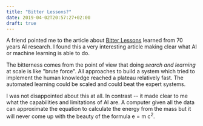 ```yaml
---
title: "Bitter Lessons?"
date: 2019-04-02T20:57:27+02:00
draft: true
---
```


A friend pointed me to the article about [Bitter Lessons][bitterlesson] learned
from 70 years AI research.  I found this a very interesting article making clear
what AI or machine learning is able to do.

The bitterness comes from the point of view that doing *search and learning* at
scale is like "brute force".  All approaches to build a system which tried to
implement the human knowledge reached a plateau relatively fast.  The automated
learning could be scaled and could beat the expert systems.

I was not disappointed about this at all.  In contrast -- it made clear to me
what the capabilities and limitations of AI are.  A computer given all the data
can approximate the equation to calculate the energy from the mass but it will
never come up with the beauty of the formula e = m c<sup>2</sup>.

[bitterlesson]: http://www.incompleteideas.net/IncIdeas/BitterLesson.html
